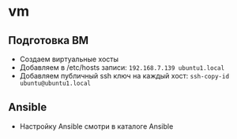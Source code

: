 # vm
## Подготовка ВМ
- Создаем виртуальные хосты
- Добавляем в /etc/hosts записи: `192.168.7.139 ubuntu1.local`
- Добавляем публичный ssh ключ на каждый хост: `ssh-copy-id ubuntu@ubuntu1.local`

## Ansible
- Настройку Ansible смотри в каталоге Ansible